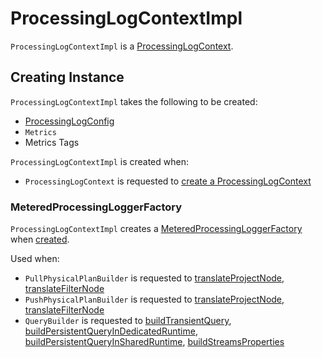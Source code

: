 # ProcessingLogContextImpl

`ProcessingLogContextImpl` is a [ProcessingLogContext](ProcessingLogContext.md).

## Creating Instance

`ProcessingLogContextImpl` takes the following to be created:

* <span id="config"> [ProcessingLogConfig](ProcessingLogConfig.md)
* <span id="metrics"> `Metrics`
* <span id="metricsTags"> Metrics Tags

`ProcessingLogContextImpl` is created when:

* `ProcessingLogContext` is requested to [create a ProcessingLogContext](ProcessingLogContext.md#create)

### <span id="loggerFactory"><span id="getLoggerFactory"> MeteredProcessingLoggerFactory

`ProcessingLogContextImpl` creates a [MeteredProcessingLoggerFactory](MeteredProcessingLoggerFactory.md) when [created](#creating-instance).

Used when:

* `PullPhysicalPlanBuilder` is requested to [translateProjectNode](../PullPhysicalPlanBuilder.md#translateProjectNode), [translateFilterNode](../PullPhysicalPlanBuilder.md#translateFilterNode)
* `PushPhysicalPlanBuilder` is requested to [translateProjectNode](../PushPhysicalPlanBuilder.md#translateProjectNode), [translateFilterNode](../PushPhysicalPlanBuilder.md#translateFilterNode)
* `QueryBuilder` is requested to [buildTransientQuery](../QueryBuilder.md#buildTransientQuery), [buildPersistentQueryInDedicatedRuntime](../QueryBuilder.md#buildPersistentQueryInDedicatedRuntime), [buildPersistentQueryInSharedRuntime](../QueryBuilder.md#buildPersistentQueryInSharedRuntime), [buildStreamsProperties](../QueryBuilder.md#buildStreamsProperties)
